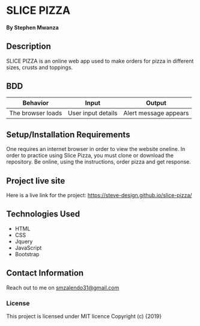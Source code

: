 # SLICE PIZZA
#### By **Stephen Mwanza**
## Description
SLICE PIZZA is an online web app used to make orders for pizza in different sizes, crusts and toppings.
## BDD
| Behavior  |      Input       |  Output
|-------------|----------------|---------------|
|The browser loads|User input details|Alert message appears
## Setup/Installation Requirements
One requires an internet browser in order to view the website oneline.
In order to practice using Slice Pizza, you must clone or download the repository. Be online, using the instructions, order pizza and get response.
## Project live site
Here is a live link for the project:
https://steve-design.github.io/slice-pizza/

## Technologies Used
* HTML
* CSS
* Jquery
* JavaScript
* Bootstrap
## Contact Information
Reach out to me on smzalendo31@gmail.com

### License
This project is licensed under MIT licence
Copyright (c) {2019} 
